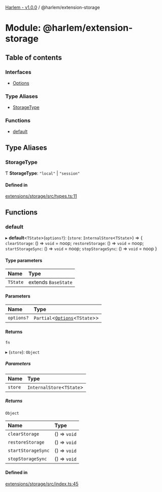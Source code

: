 [Harlem - v1.0.0](../index.md) / @harlem/extension-storage

# Module: @harlem/extension-storage

## Table of contents

### Interfaces

- [Options](../interfaces/harlem_extension_storage.Options.md)

### Type Aliases

- [StorageType](harlem_extension_storage.md#storagetype)

### Functions

- [default](harlem_extension_storage.md#default)

## Type Aliases

### StorageType

Ƭ **StorageType**: ``"local"`` \| ``"session"``

#### Defined in

[extensions/storage/src/types.ts:11](https://github.com/andrewcourtice/harlem/blob/1dcd57c/extensions/storage/src/types.ts#L11)

## Functions

### default

▸ **default**<`TState`\>(`options?`): (`store`: `InternalStore`<`TState`\>) => { `clearStorage`: () => `void` = noop; `restoreStorage`: () => `void` = noop; `startStorageSync`: () => `void` = noop; `stopStorageSync`: () => `void` = noop }

#### Type parameters

| Name | Type |
| :------ | :------ |
| `TState` | extends `BaseState` |

#### Parameters

| Name | Type |
| :------ | :------ |
| `options?` | `Partial`<[`Options`](../interfaces/harlem_extension_storage.Options.md)<`TState`\>\> |

#### Returns

`fn`

▸ (`store`): `Object`

##### Parameters

| Name | Type |
| :------ | :------ |
| `store` | `InternalStore`<`TState`\> |

##### Returns

`Object`

| Name | Type |
| :------ | :------ |
| `clearStorage` | () => `void` |
| `restoreStorage` | () => `void` |
| `startStorageSync` | () => `void` |
| `stopStorageSync` | () => `void` |

#### Defined in

[extensions/storage/src/index.ts:45](https://github.com/andrewcourtice/harlem/blob/1dcd57c/extensions/storage/src/index.ts#L45)
